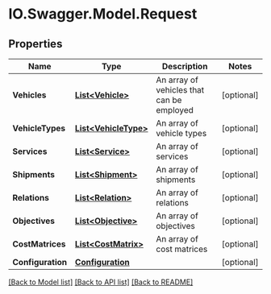 # IO.Swagger.Model.Request
## Properties

Name | Type | Description | Notes
------------ | ------------- | ------------- | -------------
**Vehicles** | [**List&lt;Vehicle&gt;**](Vehicle.md) | An array of vehicles that can be employed | [optional] 
**VehicleTypes** | [**List&lt;VehicleType&gt;**](VehicleType.md) | An array of vehicle types | [optional] 
**Services** | [**List&lt;Service&gt;**](Service.md) | An array of services | [optional] 
**Shipments** | [**List&lt;Shipment&gt;**](Shipment.md) | An array of shipments | [optional] 
**Relations** | [**List&lt;Relation&gt;**](Relation.md) | An array of relations | [optional] 
**Objectives** | [**List&lt;Objective&gt;**](Objective.md) | An array of objectives | [optional] 
**CostMatrices** | [**List&lt;CostMatrix&gt;**](CostMatrix.md) | An array of cost matrices | [optional] 
**Configuration** | [**Configuration**](Configuration.md) |  | [optional] 

[[Back to Model list]](../README.md#documentation-for-models) [[Back to API list]](../README.md#documentation-for-api-endpoints) [[Back to README]](../README.md)

